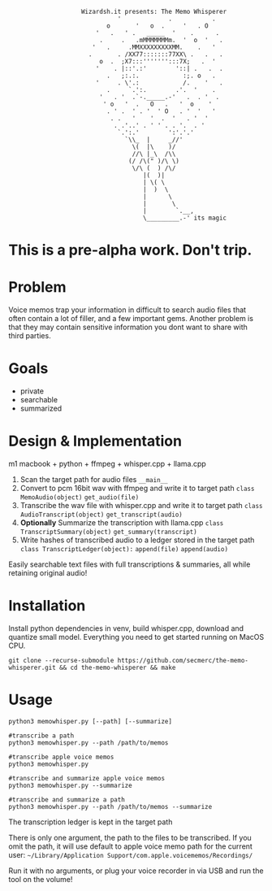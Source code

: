 ```
                    Wizardsh.it presents: The Memo Whisperer
                              '             .           .
                           o       '   o  .     '   . O
                        '   .   ' .   _____  '    .      .
                         .     .   .mMMMMMMMm.  '  o  '   .
                       '   .     .MMXXXXXXXXXMM.    .   ' 
                      .       . /XX77:::::::77XX\ .   .   .
                         o  .  ;X7:::''''''':::7X;   .  '
                        '    . |::'.:'        '::| .   .  .
                           .   ;:.:.            :;. o   .
                        '     . \'.:            /.    '   .
                           .     `.':.        .'.  '    .
                         '   . '  .`-._____.-'   .  . '  .
                          ' o   '  .   O   .   '  o    '
                           . ' .  ' . '  ' O   . '  '   '
                            . .   '    '  .  '   . '  '
                             . .'..' . ' ' . . '.  . '
                              `.':.'        ':'.'.'
                                `\\_  |     _//'
                                  \(  |\    )/
                                  //\ |_\  /\\
                                 (/ /\(" )/\ \)
                                  \/\ (  ) /\/
                                     |(  )|
                                     | \( \
                                     |  )  \
                                     |      \
                                     |       \
                                     |        `.__,
                                     \_________.-' its magic
```

# This is a pre-alpha work. Don't trip.

# Problem 
Voice memos trap your information in difficult to search audio files that often contain a lot of filler, and a few important gems. Another problem is that they may contain sensitive information you dont want to share with third parties.

# Goals
* private
* searchable
* summarized

# Design & Implementation
m1 macbook + python + ffmpeg + whisper.cpp + llama.cpp

1. Scan the target path for audio files `__main__`
1. Convert to pcm 16bit wav with ffmpeg and write it to target path `class MemoAudio(object)` `get_audio(file)`
1. Transcribe the wav file with whisper.cpp and write it to target path `class AudioTranscript(object)` `get_transcript(audio)`
1. **Optionally** Summarize the transcription with llama.cpp `class TranscriptSummary(object)` `get_summary(transcript)`
1. Write hashes of transcribed audio to a ledger stored in the target path `class TranscriptLedger(object):` `append(file)` `append(audio)`

Easily searchable text files with full transcriptions & summaries, all while retaining original audio!

# Installation
Install python dependencies in venv, build whisper.cpp, download and quantize small model. Everything you need to get started running on MacOS CPU.

`git clone --recurse-submodule https://github.com/secmerc/the-memo-whisperer.git && cd the-memo-whisperer && make`

# Usage
```
python3 memowhisper.py [--path] [--summarize]

#transcribe a path
python3 memowhisper.py --path /path/to/memos 

#transcribe apple voice memos
python3 memowhisper.py 

#transcribe and summarize apple voice memos
python3 memowhisper.py --summarize

#transcribe and summarize a path
python3 memowhisper.py --path /path/to/memos --summarize
```

The transcription ledger is kept in the target path

There is only one argument, the path to the files to be transcribed. If you omit the path, it will use default to apple voice memo path for the current user: `~/Library/Application Support/com.apple.voicememos/Recordings/`

Run it with no arguments, or plug your voice recorder in via USB and run the tool on the volume!